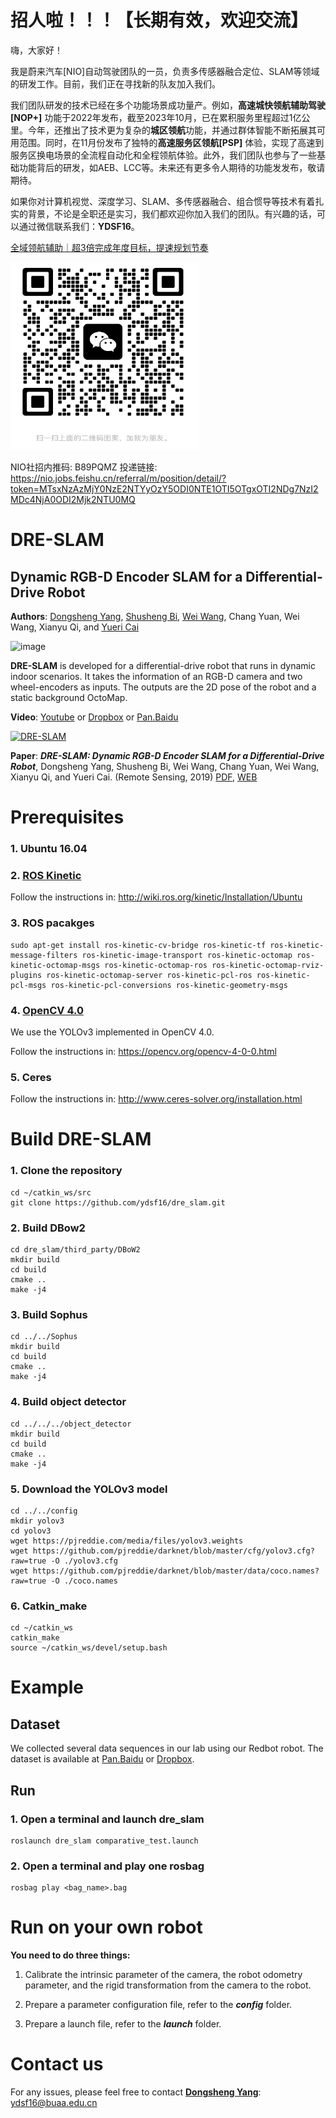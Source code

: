 # 招人啦！！！【长期有效，欢迎交流】

嗨，大家好！

我是蔚来汽车[NIO]自动驾驶团队的一员，负责多传感器融合定位、SLAM等领域的研发工作。目前，我们正在寻找新的队友加入我们。

我们团队研发的技术已经在多个功能场景成功量产。例如，**高速城快领航辅助驾驶[NOP+]** 功能于2022年发布，截至2023年10月，已在累积服务里程超过1亿公里。今年，还推出了技术更为复杂的**城区领航**功能，并通过群体智能不断拓展其可用范围。同时，在11月份发布了独特的**高速服务区领航[PSP]** 体验，实现了高速到服务区换电场景的全流程自动化和全程领航体验。此外，我们团队也参与了一些基础功能背后的研发，如AEB、LCC等。未来还有更多令人期待的功能发发布，敬请期待。

如果你对计算机视觉、深度学习、SLAM、多传感器融合、组合惯导等技术有着扎实的背景，不论是全职还是实习，我们都欢迎你加入我们的团队。有兴趣的话，可以通过微信联系我们：**YDSF16**。

[全域领航辅助｜超3倍完成年度目标，提速规划节奏](https://app.nio.com/app/community_content_h5/module_10050/content?id=531584&type=article&is_nav_show=false&wv=lg)

<a href="https://youtu.be/3A5wpWgrHTI" target="_blank"><img src="https://github.com/ydsf16/TinyGrapeKit/blob/master/app/FilterFusion/doc/20231223-004022.jpeg" 
alt="YDS" width="300" height="300"/></a>

NIO社招内推码: B89PQMZ 
投递链接: https://nio.jobs.feishu.cn/referral/m/position/detail/?token=MTsxNzAzMjY0NzE2NTYyOzY5ODI0NTE1OTI5OTgxOTI2NDg7NzI2MDc4NjA0ODI2Mjk2NTU0MQ




# DRE-SLAM 
## Dynamic RGB-D Encoder SLAM for a Differential-Drive Robot
**Authors**: [Dongsheng Yang](https://github.com/ydsf16), [Shusheng Bi](http://ir.lib.buaa.edu.cn/Scholar/ScholarCard/5784), [Wei Wang](http://ir.lib.buaa.edu.cn/Scholar/ScholarCard/5800), Chang Yuan, Wei Wang, Xianyu Qi, and [Yueri Cai](http://ir.lib.buaa.edu.cn/Scholar/ScholarCard/5785)

![image](https://github.com/ydsf16/dre_slam/blob/master/corridor.gif)

**DRE-SLAM** is developed for a differential-drive robot that runs in dynamic indoor scenarios. It takes the information of an RGB-D camera and two wheel-encoders as inputs. The outputs are the 2D pose of the robot and a static background OctoMap.

**Video**:  [Youtube](https://youtu.be/3A5wpWgrHTI) or [Dropbox](https://www.dropbox.com/s/uvqyb3mo6tj4pf2/DRE-SLAM-20190111-v3.mp4?dl=0) or [Pan.Baidu](https://pan.baidu.com/s/1vVakfXZJziU12-vqw7Go1Q)

<a href="https://youtu.be/3A5wpWgrHTI" target="_blank"><img src="http://img.youtube.com/vi/3A5wpWgrHTI/0.jpg" 
alt="DRE-SLAM" width="320" height="240"/></a>

**Paper**: ***DRE-SLAM: Dynamic RGB-D Encoder SLAM for a Differential-Drive Robot***, Dongsheng Yang, Shusheng Bi, Wei Wang, Chang Yuan, Wei Wang, Xianyu Qi, and Yueri Cai. (Remote Sensing, 2019) [PDF](https://www.mdpi.com/2072-4292/11/4/380/pdf), [WEB](https://www.mdpi.com/2072-4292/11/4/380)

#  Prerequisites
### 1. **Ubuntu 16.04**

### 2. **[ROS Kinetic](http://wiki.ros.org)**
Follow the instructions in: <http://wiki.ros.org/kinetic/Installation/Ubuntu> 
### 3. **ROS pacakges**
```
sudo apt-get install ros-kinetic-cv-bridge ros-kinetic-tf ros-kinetic-message-filters ros-kinetic-image-transport ros-kinetic-octomap ros-kinetic-octomap-msgs ros-kinetic-octomap-ros ros-kinetic-octomap-rviz-plugins ros-kinetic-octomap-server ros-kinetic-pcl-ros ros-kinetic-pcl-msgs ros-kinetic-pcl-conversions ros-kinetic-geometry-msgs
```

### 4. [OpenCV 4.0](https://opencv.org/opencv-4-0-0.html)
We use the YOLOv3 implemented in OpenCV 4.0.

Follow the instructions in: <https://opencv.org/opencv-4-0-0.html> 

### 5. Ceres
Follow the instructions in: <http://www.ceres-solver.org/installation.html>

# Build DRE-SLAM
### 1. Clone the repository
```
cd ~/catkin_ws/src
git clone https://github.com/ydsf16/dre_slam.git
```

### 2. Build DBow2
```
cd dre_slam/third_party/DBoW2
mkdir build
cd build
cmake ..
make -j4
```

### 3. Build Sophus
```
cd ../../Sophus
mkdir build
cd build
cmake ..
make -j4
```

### 4. Build object detector
```
cd ../../../object_detector
mkdir build
cd build
cmake ..
make -j4
```

### 5. Download the YOLOv3 model
```
cd ../../config
mkdir yolov3
cd yolov3
wget https://pjreddie.com/media/files/yolov3.weights
wget https://github.com/pjreddie/darknet/blob/master/cfg/yolov3.cfg?raw=true -O ./yolov3.cfg
wget https://github.com/pjreddie/darknet/blob/master/data/coco.names?raw=true -O ./coco.names
```

### 6. Catkin_make
```
cd ~/catkin_ws
catkin_make
source ~/catkin_ws/devel/setup.bash
```

# Example

## Dataset
We collected several data sequences in our lab using our Redbot robot. The dataset is available at [Pan.Baidu](https://pan.baidu.com/s/1freJVLeIE525xHUZY01HmQ) or [Dropbox](https://www.dropbox.com/sh/f7fsx8s9k9oya3r/AACBoOUlPNo7inOVceHD5gy_a?dl=0).

## Run
### 1. Open a terminal and launch dre_slam
```
roslaunch dre_slam comparative_test.launch
```

### 2. Open a terminal and play one rosbag

```
rosbag play <bag_name>.bag
```

# Run on your own robot
**You need to do three things:**

1. Calibrate the intrinsic parameter of the camera, the robot odometry parameter, and the rigid transformation from the camera to the robot.

2. Prepare a parameter configuration file, refer to the ***config*** folder.

3. Prepare a launch file, refer to the ***launch*** folder.

# Contact us
For any issues, please feel free to contact **[Dongsheng Yang](https://github.com/ydsf16)**: <ydsf16@buaa.edu.cn>
